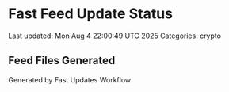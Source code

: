# Fast Feed Update Status
Last updated: Mon Aug  4 22:00:49 UTC 2025
Categories: crypto

## Feed Files Generated

Generated by Fast Updates Workflow
